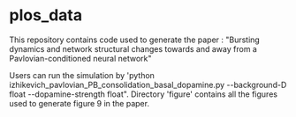 # plos_data
This repository contains code used to generate the paper :
"Bursting dynamics and network structural changes towards and away from a Pavlovian-conditioned neural network"

Users can run the simulation by 'python izhikevich_pavlovian_PB_consolidation_basal_dopamine.py --background-D float --dopamine-strength float".
Directory 'figure' contains all the figures used to generate figure 9 in the paper.
